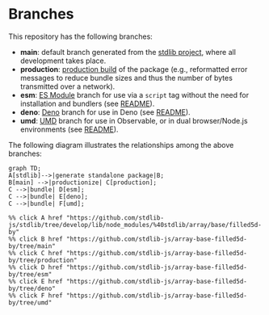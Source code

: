 <!--

@license Apache-2.0

Copyright (c) 2022 The Stdlib Authors.

Licensed under the Apache License, Version 2.0 (the "License");
you may not use this file except in compliance with the License.
You may obtain a copy of the License at

    http://www.apache.org/licenses/LICENSE-2.0

Unless required by applicable law or agreed to in writing, software
distributed under the License is distributed on an "AS IS" BASIS,
WITHOUT WARRANTIES OR CONDITIONS OF ANY KIND, either express or implied.
See the License for the specific language governing permissions and
limitations under the License.

-->

# Branches

This repository has the following branches:

-   **main**: default branch generated from the [stdlib project][stdlib-url], where all development takes place.
-   **production**: [production build][production-url] of the package (e.g., reformatted error messages to reduce bundle sizes and thus the number of bytes transmitted over a network).
-   **esm**: [ES Module][esm-url] branch for use via a `script` tag without the need for installation and bundlers (see [README][esm-readme]).
-   **deno**: [Deno][deno-url] branch for use in Deno (see [README][deno-readme]).
-   **umd**: [UMD][umd-url] branch for use in Observable, or in dual browser/Node.js environments (see [README][umd-readme]).

The following diagram illustrates the relationships among the above branches:

```mermaid
graph TD;
A[stdlib]-->|generate standalone package|B;
B[main] -->|productionize| C[production];
C -->|bundle| D[esm];
C -->|bundle| E[deno];
C -->|bundle| F[umd];

%% click A href "https://github.com/stdlib-js/stdlib/tree/develop/lib/node_modules/%40stdlib/array/base/filled5d-by"
%% click B href "https://github.com/stdlib-js/array-base-filled5d-by/tree/main"
%% click C href "https://github.com/stdlib-js/array-base-filled5d-by/tree/production"
%% click D href "https://github.com/stdlib-js/array-base-filled5d-by/tree/esm"
%% click E href "https://github.com/stdlib-js/array-base-filled5d-by/tree/deno"
%% click F href "https://github.com/stdlib-js/array-base-filled5d-by/tree/umd"
```

[stdlib-url]: https://github.com/stdlib-js/stdlib/tree/develop/lib/node_modules/%40stdlib/array/base/filled5d-by
[production-url]: https://github.com/stdlib-js/array-base-filled5d-by/tree/production
[deno-url]: https://github.com/stdlib-js/array-base-filled5d-by/tree/deno
[deno-readme]: https://github.com/stdlib-js/array-base-filled5d-by/blob/deno/README.md
[umd-url]: https://github.com/stdlib-js/array-base-filled5d-by/tree/umd
[umd-readme]: https://github.com/stdlib-js/array-base-filled5d-by/blob/umd/README.md
[esm-url]: https://github.com/stdlib-js/array-base-filled5d-by/tree/esm
[esm-readme]: https://github.com/stdlib-js/array-base-filled5d-by/blob/esm/README.md